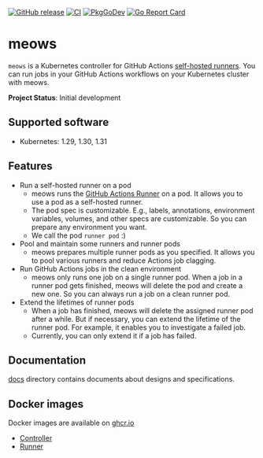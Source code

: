 [![GitHub release](https://img.shields.io/github/release/cybozu-go/meows.svg?maxAge=60)][releases]
[![CI](https://github.com/cybozu-go/meows/workflows/main/badge.svg)](https://github.com/cybozu-go/meows/actions)
[![PkgGoDev](https://pkg.go.dev/badge/github.com/cybozu-go/meows?tab=overview)](https://pkg.go.dev/github.com/cybozu-go/meows?tab=overview)
[![Go Report Card](https://goreportcard.com/badge/github.com/cybozu-go/meows)](https://goreportcard.com/report/github.com/cybozu-go/meows)

# meows

`meows` is a Kubernetes controller for GitHub Actions [self-hosted runners](https://docs.github.com/en/actions/hosting-your-own-runners/about-self-hosted-runners).
You can run jobs in your GitHub Actions workflows on your Kubernetes cluster with meows.

**Project Status**: Initial development

## Supported software

- Kubernetes: 1.29, 1.30, 1.31

## Features

- Run a self-hosted runner on a pod
  - meows runs the [GitHub Actions Runner](https://github.com/actions/runner) on a pod.
    It allows you to use a pod as a self-hosted runner.
  - The pod spec is customizable. E.g., labels, annotations, environment variables, volumes, and other specs are customizable.
    So you can prepare any environment you want.
  - We call the pod `runner pod` :)
- Pool and maintain some runners and runner pods
  - meows prepares multiple runner pods as you specified.
    It allows you to pool various runners and reduce Actions job clagging.
- Run GitHub Actions jobs in the clean environment
  - meows only runs one job on a single runner pod.
    When a job in a runner pod gets finished, meows will delete the pod and create a new one.
    So you can always run a job on a clean runner pod.
- Extend the lifetimes of runner pods
  - When a job has finished, meows will delete the assigned runner pod after a while.
    But if necessary, you can extend the lifetime of the runner pod.
    For example, it enables you to investigate a failed job.
  - Currently, you can only extend it if a job has failed.

## Documentation

[docs](docs/) directory contains documents about designs and specifications.

## Docker images

Docker images are available on [ghcr.io](https://github.com/orgs/cybozu-go/packages?repo_name=meows)

- [Controller](https://github.com/cybozu-go/meows/pkgs/container/meows-controller)
- [Runner](https://github.com/cybozu-go/meows/pkgs/container/meows-runner)

[releases]: https://github.com/cybozu-go/meows/releases
